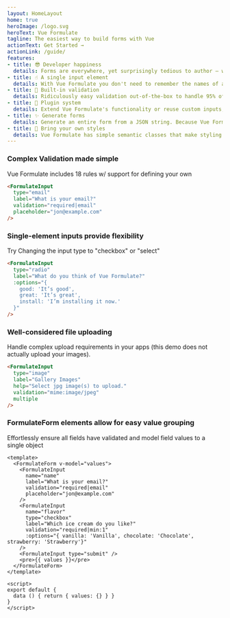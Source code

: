 ```yaml
---
layout: HomeLayout
home: true
heroImage: /logo.svg
heroText: Vue Formulate
tagline: The easiest way to build forms with Vue
actionText: Get Started →
actionLink: /guide/
features:
- title: 😎 Developer happiness
  details: Forms are everywhere, yet surprisingly tedious to author — well, not anymore. Vue Formulate provides a powerful and flexible API to developers that makes complex form creation a breeze.
- title: ☝️ A single input element
  details: With Vue Formulate you don't need to remember the names of a dozen components — all form elements are created with a single component. Easy!
- title: 🎯 Built-in validation
  details: Ridiculously easy validation out-of-the-box to handle 95% of use-cases. Help text, validation rules, and validation messages are simple props. Need more? You can add custom validations too.
- title: 🔌 Plugin system
  details: Extend Vue Formulate's functionality or reuse custom inputs, validation rules, and messages across projects by tapping into the plugin system. Make your plugin open source to share with others!
- title: ✨ Generate forms
  details: Generate an entire form from a JSON string. Because Vue Formulate uses a single input component, you can easily loop through an array and dynamically generate a form.
- title: 🎨 Bring your own styles
  details: Vue Formulate has simple semantic classes that make styling inputs a snap. Roll your own styles or choose one of our pre-baked themes.
---
```



### Complex Validation made simple
Vue Formulate includes 18 rules w/ support for defining your own
```html live
<FormulateInput
  type="email"
  label="What is your email?"
  validation="required|email"
  placeholder="jon@example.com"
/>
```


### Single-element inputs provide flexibility
Try Changing the input type to "checkbox" or "select"

```html live
<FormulateInput
  type="radio"
  label="What do you think of Vue Formulate?"
  :options="{
    good: 'It’s good',
    great: 'It’s great',
    install: 'I’m installing it now.'
  }"
/>
```

### Well-considered file uploading
Handle complex upload requirements in your apps (this demo does not actually upload your images).
```html live
<FormulateInput
  type="image"
  label="Gallery Images"
  help="Select jpg image(s) to upload."
  validation="mime:image/jpeg"
  multiple
/>
```

### FormulateForm elements allow for easy value grouping
Effortlessly ensure all fields have validated and model field values to a single object
```vue live
<template>
  <FormulateForm v-model="values">
    <FormulateInput
      name="name"
      label="What is your email?"
      validation="required|email"
      placeholder="jon@example.com"
    />
    <FormulateInput
      name="flavor"
      type="checkbox"
      label="Which ice cream do you like?"
      validation="required|min:1"
      :options="{ vanilla: 'Vanilla', chocolate: 'Chocolate', strawberry: 'Strawberry'}"
    />
    <FormulateInput type="submit" />
    <pre>{{ values }}</pre>
  </FormulateForm>
</template>

<script>
export default {
  data () { return { values: {} } }
}
</script>
```
